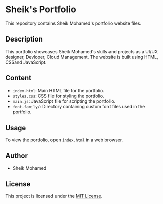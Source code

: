 # Sheik's Portfolio

This repository contains Sheik Mohamed's portfolio website files.

## Description

This portfolio showcases Sheik Mohamed's skills and projects as a UI/UX designer, Devloper, Cloud Management.
The website is built using HTML, CSSand JavaScript.

## Content

- `index.html`: Main HTML file for the portfolio.
- `styles.css`: CSS file for styling the portfolio.
- `main.js`: JavaScript file for scripting the portfolio.
- `font-family/`: Directory containing custom font files used in the portfolio.

## Usage

To view the portfolio, open `index.html` in a web browser.

## Author

- Sheik Mohamed

## License

This project is licensed under the [MIT License](LICENSE).

